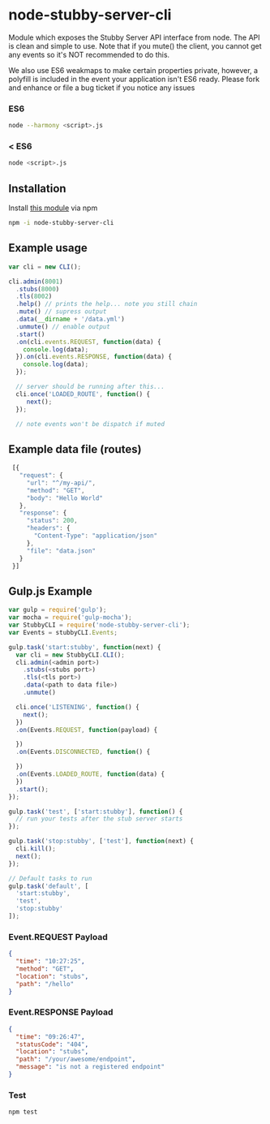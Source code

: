 # node-stubby-server-cli
Module which exposes the Stubby Server API interface from node. The API is clean and simple to use. Note that if you
mute() the client, you cannot get any events so it's NOT recommended to do this.

We also use ES6 weakmaps to make certain properties private, however, a polyfill is included in the event your
application isn't ES6 ready. Please fork and enhance or file a bug ticket if you notice any issues

### ES6
```bash
node --harmony <script>.js
```

### < ES6
```bash
node <script>.js
```

## Installation
Install [this module](https://www.npmjs.com/package/node-stubby-server-cli) via npm

```bash
npm -i node-stubby-server-cli
```

## Example usage
```javascript
var cli = new CLI();

cli.admin(8001)
  .stubs(8000)
  .tls(8002)
  .help() // prints the help... note you still chain
  .mute() // supress output
  .data(__dirname + '/data.yml')
  .unmute() // enable output
  .start()
  .on(cli.events.REQUEST, function(data) {
    console.log(data);
  }).on(cli.events.RESPONSE, function(data) {
    console.log(data);
  });

  // server should be running after this...
  cli.once('LOADED_ROUTE', function() {
     next();
  });

  // note events won't be dispatch if muted
```

## Example data file (routes)
```javascript
 [{
   "request": {
     "url": "^/my-api/",
     "method": "GET",
     "body": "Hello World"
   },
   "response": {
     "status": 200,
     "headers": {
       "Content-Type": "application/json"
     },
     "file": "data.json"
   }
 }]
```

## Gulp.js Example
```javascript
var gulp = require('gulp');
var mocha = require('gulp-mocha');
var StubbyCLI = require('node-stubby-server-cli');
var Events = stubbyCLI.Events;

gulp.task('start:stubby', function(next) {
  var cli = new StubbyCLI.CLI();
  cli.admin(<admin port>)
    .stubs(<stubs port>)
    .tls(<tls port>)
    .data(<path to data file>)
    .unmute()

  cli.once('LISTENING', function() {
    next();
  })
  .on(Events.REQUEST, function(payload) {

  })
  .on(Events.DISCONNECTED, function() {

  })
  .on(Events.LOADED_ROUTE, function(data) {
  })
  .start();
});

gulp.task('test', ['start:stubby'], function() {
  // run your tests after the stub server starts
});

gulp.task('stop:stubby', ['test'], function(next) {
  cli.kill();
  next();
});

// Default tasks to run
gulp.task('default', [
  'start:stubby',
  'test',
  'stop:stubby'
]);
```

### Event.REQUEST Payload
```json
{ 
  "time": "10:27:25",
  "method": "GET",
  "location": "stubs",
  "path": "/hello"
}
```

### Event.RESPONSE Payload
```json
{
  "time": "09:26:47",
  "statusCode": "404",
  "location": "stubs",
  "path": "/your/awesome/endpoint",
  "message": "is not a registered endpoint"
}
```
### Test
```bash
npm test
```